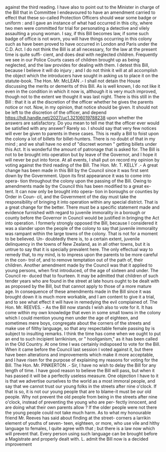 against the third reading. I have also to point out to the Minister in charge of the Bill that in Committee I endeavoured to have an amendment carried to effect that these so-called Protection Officers should wear some badge or uniform : and I gave an instance of what had occurred in this city, where two men were committed for trial for personating a detective and vilely assaulting a young woman. I say, if this Bill becomes law, if some such badge of office is not worn, you will have things occurring in this colony such as have been proved to have occurred in London and Paris under the C.D. Act. I do not think the Bill is at all necessary, for the law at the present time is quite suffi- cient, and does deal with neglected children. Frequently we see in our Police Courts cases of children brought up as being neglected, and the law provides for dealing with them. I detest this Bill, because I believe it will do injury ; and I do not think it will at all accomplish the object which the introducers have sought in asking us to place it on the statute-book. The Hon. Mr. McLEAN .- I shall not detain the House discussing the merits or demerits of this Bill. As is well known, I do not like it even in the condition in which it now is, although it is very much improved, though not to the extent we thought it was last night. There is this still in the Bill : that it is at the discretion of the officer whether he gives the parents notice or not. Now, in my opinion, that notice should be given. It should not be left to the discretion of the officer, and depend https://hdl.handle.net/2027/uc1.32106019788238 upon whether the answers are satisfactory. Do you mean to tell me that the officer ever would be satisfied with any answer? Rarely so. I should say that very few notices will ever be given to parents in these cases. This is really a Bill to foist upon the colony a lot of billets for billet-hunters. There is no doubt of that in my mind ; and we shall have no end of "discreet women " getting billets under this Act. It is wonderful the amount of patronage that is asked for. The Bill is not to be brought into operation but by leave of the Governor, and I hope it will never be put into force. At all events, I shall put on record my opinion by voting against the third reading of the Bill. The Hon. Mr. T. KELLY .- A great change has been made in this Bill by the Council since it was first sent down by the Government. Upon its first appearance it was to come into opera- tion throughout the colony upon the passing of the Bill. Owing to amendments made by the Council this has been modified to a great ex- tent. It can now only be brought into opera- tion in boroughs or counties by Order in Coun- cil, and the Government of the day must take the responsibility of bringing it into operation within any special district. That is a great change for the better. There must be a specific statement made and evidence furnished with regard to juvenile immorality in a borough or county before the Governor in Council would be justified in bringing the Act into operation. I formerly strongly opposed the Bill, because I considered it was a slander upon the people of the colony to say that juvenile immorality was rampant within the large towns of the colony. That is not for a moment to be believed. Un- doubtedly there is, to a certain extent, juvenile delinquency in the towns of New Zealand, as in all other towns, but it is untrue to say that it is specially prevalent here. The only effectual way to remedy that, to my mind, is to impress upon the parents to be more careful in the con- trol of, and to remove temptation out of the path of, their children. Another amendment made by the Council was that it applied to young persons, when first introduced, of the age of sixteen and under. The Council re- duced that to fourteen. It may be admitted that children of such tender years who are found in the street at late hours ought to be dealt with as proposed by the Bill, but that cannot apply to those of a more mature age. In consequence of these amendments made in the Bill since it was brought down it is much more workable, and I am content to give it a trial, and to see what effect it will have in remedying the evil complained of. The Hon. Mr. REEVES. - As the Bill now stands I wish also to vote for it. It has come within my own knowledge that even in some small towns in the colony which I could mention young men under the age of eighteen, and sometimes mere boys, congregate about the corners of the streets and make use of filthy language, so that any respectable female passing by is subject to insulting remarks. I think the time has come when we ought to put an end to such incipient larrikinism, or " hooliganism," as it has been called in the Old Country. At one time I was certainly indisposed to vote for the Bill. When it came before the Council last session I voted against it, but there have been alterations and improvements which make it more acceptable, and I have risen for the purpose of explaining my reasons for voting for the Bill. The Hon. Mr. PINKERTON .- Sir, I have no wish to delay the Bill for any length of time. I have good reason to believe the Bill will pass, but when it has passed it will be a perfectly useless measure. One objection I have to it is that we advertise ourselves to the world as a most immoral people, and say that we cannot trust our young folks in the streets after nine o'clock. If that is so, it is not our young people that are to blame-it must be our old people. Why not prevent the old people from being in the streets after nine o'clock, instead of preventing the young who are per- fectly innocent, and are doing what their own parents allow ? If the older people were not there the young people could not take much harm. As to what my honourable friend Mr. Reeves has said about finding at the street- corners a larrikin element of youths of seven- teen, eighteen, or more, who use vile and hlthy language to females, I quite agree with that ; but there is a law now which will prevent that. Every person using such language can be brought before a Magistrate and properly dealt with. L. admit the Bill now is a decided improvement 